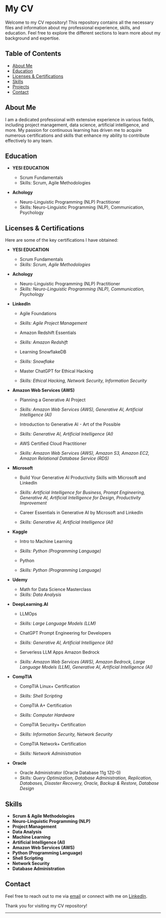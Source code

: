 # My CV

Welcome to my CV repository! This repository contains all the necessary files and information about my professional experience, skills, and education. Feel free to explore the different sections to learn more about my background and expertise.

## Table of Contents

- [About Me](#about-me)
- [Education](#education)
- [Licenses & Certifications](#licenses--certifications)
- [Skills](#skills)
- [Projects](#projects)
- [Contact](#contact)

## About Me

I am a dedicated professional with extensive experience in various fields, including project management, data science, artificial intelligence, and more. My passion for continuous learning has driven me to acquire numerous certifications and skills that enhance my ability to contribute effectively to any team.

## Education

- **YESI EDUCATION**
  - Scrum Fundamentals
  - Skills: Scrum, Agile Methodologies

- **Achology**
  - Neuro-Linguistic Programming (NLP) Practitioner
  - Skills: Neuro-Linguistic Programming (NLP), Communication, Psychology

## Licenses & Certifications

Here are some of the key certifications I have obtained:

- **YESI EDUCATION**
  - Scrum Fundamentals
  - *Skills: Scrum, Agile Methodologies*

- **Achology**
  - Neuro-Linguistic Programming (NLP) Practitioner
  - *Skills: Neuro-Linguistic Programming (NLP), Communication, Psychology*

- **LinkedIn**
  - Agile Foundations
  - *Skills: Agile Project Management*

  - Amazon Redshift Essentials
  - *Skills: Amazon Redshift*

  - Learning SnowflakeDB
  - *Skills: Snowflake*

  - Master ChatGPT for Ethical Hacking
  - *Skills: Ethical Hacking, Network Security, Information Security*

- **Amazon Web Services (AWS)**
  - Planning a Generative AI Project
  - *Skills: Amazon Web Services (AWS), Generative AI, Artificial Intelligence (AI)*

  - Introduction to Generative AI - Art of the Possible
  - *Skills: Generative AI, Artificial Intelligence (AI)*

  - AWS Certified Cloud Practitioner
  - *Skills: Amazon Web Services (AWS), Amazon S3, Amazon EC2, Amazon Relational Database Service (RDS)*

- **Microsoft**
  - Build Your Generative AI Productivity Skills with Microsoft and LinkedIn
  - *Skills: Artificial Intelligence for Business, Prompt Engineering, Generative AI, Artificial Intelligence for Design, Productivity Improvement*

  - Career Essentials in Generative AI by Microsoft and LinkedIn
  - *Skills: Generative AI, Artificial Intelligence (AI)*

- **Kaggle**
  - Intro to Machine Learning
  - *Skills: Python (Programming Language)*

  - Python
  - *Skills: Python (Programming Language)*

- **Udemy**
  - Math for Data Science Masterclass
  - *Skills: Data Analysis*

- **DeepLearning.AI**
  - LLMOps
  - *Skills: Large Language Models (LLM)*

  - ChatGPT Prompt Engineering for Developers
  - *Skills: Generative AI, Artificial Intelligence (AI)*

  - Serverless LLM Apps Amazon Bedrock
  - *Skills: Amazon Web Services (AWS), Amazon Bedrock, Large Language Models (LLM), Generative AI, Artificial Intelligence (AI)*

- **CompTIA**
  - CompTIA Linux+ Certification
  - *Skills: Shell Scripting*

  - CompTIA A+ Certification
  - *Skills: Computer Hardware*

  - CompTIA Security+ Certification
  - *Skills: Information Security, Network Security*

  - CompTIA Network+ Certification
  - *Skills: Network Administration*

- **Oracle**
  - Oracle Administrator (Oracle Database 11g 1Z0-0)
  - *Skills: Query Optimization, Database Administration, Replication, Databases, Disaster Recovery, Oracle, Backup & Restore, Database Design*

## Skills

- **Scrum & Agile Methodologies**
- **Neuro-Linguistic Programming (NLP)**
- **Project Management**
- **Data Analysis**
- **Machine Learning**
- **Artificial Intelligence (AI)**
- **Amazon Web Services (AWS)**
- **Python (Programming Language)**
- **Shell Scripting**
- **Network Security**
- **Database Administration**


## Contact

Feel free to reach out to me via [email](mailto:gogabees@gmail.com) or connect with me on [LinkedIn]([https://www.linkedin.com/in/your-profile](https://www.linkedin.com/in/donovan-van-graan/)).

Thank you for visiting my CV repository!

---
